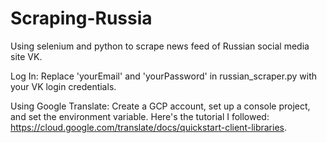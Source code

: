 # Scraping-Russia
Using selenium and python to scrape news feed of Russian social media site VK.

Log In: Replace 'yourEmail' and 'yourPassword' in russian_scraper.py with your VK login credentials.

Using Google Translate: Create a GCP account, set up a console project, and set the environment variable. Here's the tutorial   I followed: https://cloud.google.com/translate/docs/quickstart-client-libraries.
